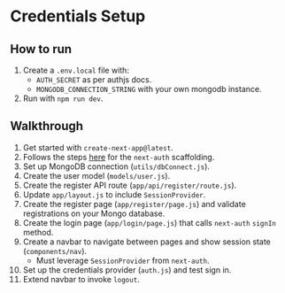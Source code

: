 # Credentials Setup

## How to run

1. Create a `.env.local` file with:
   - `AUTH_SECRET` as per authjs docs.
   - `MONGODB_CONNECTION_STRING` with your own mongodb instance.
2. Run with `npm run dev`.

## Walkthrough

1. Get started with `create-next-app@latest`.
2. Follows the steps [here](https://authjs.dev/getting-started/installation) for the `next-auth` scaffolding. 
3. Set up MongoDB connection (`utils/dbConnect.js`).
4. Create the user model (`models/user.js`).
5. Create the register API route (`app/api/register/route.js`).
6. Update `app/layout.js` to include `SessionProvider`.
6. Create the register page (`app/register/page.js`) and validate registrations on your Mongo database.
7. Create the login page (`app/login/page.js`) that calls `next-auth` `signIn` method.
8. Create a navbar to navigate between pages and show session state (`components/nav`).
   - Must leverage `SessionProvider` from `next-auth`.
9. Set up the credentials provider (`auth.js`) and test sign in.
10. Extend navbar to invoke `logout`.